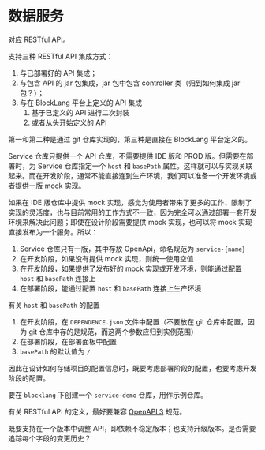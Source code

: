 # 数据服务

对应 RESTful API。

支持三种 RESTful API 集成方式：

1. 与已部署好的 API 集成；
2. 与包含 API 的 jar 包集成，jar 包中包含 controller 类（归到如何集成 jar 包？）；
3. 与在 BlockLang 平台上定义的 API 集成
   1. 基于已定义的 API 进行二次封装
   2. 或者从头开始定义的 API

第一和第二种是通过 git 仓库实现的，第三种是直接在 BlockLang 平台定义的。

Service 仓库只提供一个 API 仓库，不需要提供 IDE 版和 PROD 版。但需要在部署时，为 Service 仓库指定一个 `host` 和 `basePath` 属性。这样就可以与实现关联起来。而在开发阶段，通常不能直接连到生产环境，我们可以准备一个开发环境或者提供一版 mock 实现。

如果在 IDE 版仓库中提供 mock 实现，感觉为使用者带来了更多的工作、限制了实现的灵活度，也与目前常用的工作方式不一致，因为完全可以通过部署一套开发环境来解决此问题；即使在设计阶段需要提供 mock 实现，也可以将 mock 实现直接发布为一个服务。所以：

1. Service 仓库只有一版，其中存放 OpenApi，命名规范为 `service-{name}`
2. 在开发阶段，如果没有提供 mock 实现，则统一使用空值
3. 在开发阶段，如果提供了发布好的 mock 实现或开发环境，则能通过配置 `host` 和 `basePath` 连接上
4. 在部署阶段，能通过配置 `host` 和 `basePath` 连接上生产环境

有关 `host` 和 `basePath` 的配置

1. 在开发阶段，在 `DEPENDENCE.json` 文件中配置（不要放在 git 仓库中配置，因为 git 仓库中存的是规范，而这两个参数应归到实例范围）
2. 在部署阶段，在部署面板中配置
3. `basePath` 的默认值为 `/`

因此在设计如何存储项目的配置信息时，既要考虑部署阶段的配置，也要考虑开发阶段的配置。

要在 `blocklang` 下创建一个 `service-demo` 仓库，用作示例仓库。

有关 RESTful API 的定义，最好要兼容 [OpenAPI 3](http://spec.openapis.org/oas/v3.0.3) 规范。

既要支持在一个版本中调整 API，即依赖不稳定版本；也支持升级版本。是否需要追踪每个字段的变更历史？
